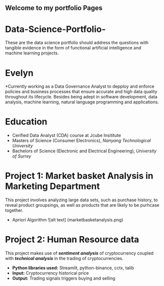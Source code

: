 ## Welcome to my portfolio Pages

# Data-Science-Portfolio-
These are the data science portfolio should address the questions with tangible evidence in the form of functional artificial intelligence and machine learning projects.
# Evelyn
*Currently working as a Data Governance Analyst to depploy and enforce policies and business processes that ensure accurate and high data quality throughout its lifecycle. Besides being adept in software development, data analysis, machine learning, natural language programming and applications.

  

# Education
* Cerified Data Analyst (CDA) course at Jcube Insititute 
* Masters of Science (Consumer Electronics), *Nanyang Technological University*
* Bachelors of Science (Electronic and Electrical Engineering), *University of Surrey*

# Project 1: Market basket Analysis in Marketing Department

This project involves analyzing large data sets, such as purchase history, to reveal product groupsings, as well as products that are likely to be purhcase together. 
* Apriori Algorithm 
![alt text] (marketbasketanalysis.png)

# Project 2: Human Resource data

This project makes use of ***sentiment analysis*** of cryptocurrency coupled with ***technical analysis*** in the trading of cryptocurrencies.
* **Python libraries used:** Streamlit, python-binance, cctx, talib
* **Input:** Cryptocurrency historical price
* **Output:** Trading signals triggers buying and selling


